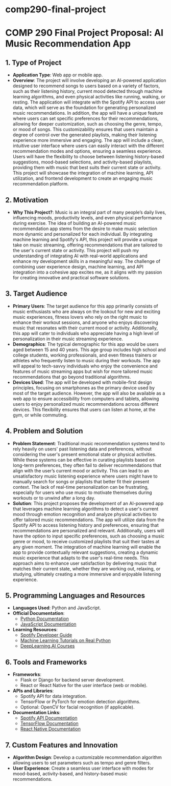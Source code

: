 # comp290-final-project

# COMP 290 Final Project Proposal: AI Music Recommendation App

## 1. Type of Project
- **Application Type**: Web app or mobile app.
- **Overview**:  The project will involve developing an AI-powered application designed to recommend songs to users based on a variety of factors, such as their listening history, current mood detected through machine learning algorithms, and even physical activities like running, walking, or resting. The application will integrate with the Spotify API to access user data, which will serve as the foundation for generating personalized music recommendations. In addition, the app will have a unique feature where users can set specific preferences for their recommendations, allowing for deeper customization, such as choosing the genre, tempo, or mood of songs. This customizability ensures that users maintain a degree of control over the generated playlists, making their listening experience more immersive and engaging. The app will include a clean, intuitive user interface where users can easily interact with the different recommendation modes and options, ensuring a seamless experience. Users will have the flexibility to choose between listening history-based suggestions, mood-based selections, and activity-based playlists, providing them with music that best suits their current state or activity. This project will showcase the integration of machine learning, API utilization, and frontend development to create an engaging music recommendation platform.
  
## 2. Motivation
- **Why This Project?**: Music is an integral part of many people’s daily lives, influencing moods, productivity levels, and even physical performance during exercise. The idea of building an AI-powered music recommendation app stems from the desire to make music selection more dynamic and personalized for each individual. By integrating machine learning and Spotify's API, this project will provide a unique take on music streaming, offering recommendations that are tailored to the user's current state or activity. This project will push my understanding of integrating AI with real-world applications and enhance my development skills in a meaningful way. The challenge of combining user experience design, machine learning, and API integration into a cohesive app excites me, as it aligns with my passion for creating innovative and practical software solutions.

## 3. Target Audience
- **Primary Users**: The target audience for this app primarily consists of music enthusiasts who are always on the lookout for new and exciting music experiences, fitness lovers who rely on the right music to enhance their workout sessions, and anyone who enjoys discovering music that resonates with their current mood or activity. Additionally, this app will cater to individuals who appreciate having a high level of personalization in their music streaming experience.
- **Demographics**: The typical demographic for this app would be users aged between 15 and 40 years. This age group includes high school and college students, working professionals, and even fitness trainers or athletes who frequently listen to music during their workouts. The app will appeal to tech-savvy individuals who enjoy the convenience and features of music streaming apps but wish for more tailored music recommendations that go beyond traditional algorithms.
- **Devices Used**: The app will be developed with mobile-first design principles, focusing on smartphones as the primary device used by most of the target audience. However, the app will also be available as a web app to ensure accessibility from computers and tablets, allowing users to enjoy personalized music recommendations across different devices. This flexibility ensures that users can listen at home, at the gym, or while commuting.

## 4. Problem and Solution
- **Problem Statement**: Traditional music recommendation systems tend to rely heavily on users' past listening data and preferences, without considering the user's present emotional state or physical activities. While these systems can be effective in curating playlists based on long-term preferences, they often fail to deliver recommendations that align with the user’s current mood or activity. This can lead to an unsatisfactory music listening experience where users might have to manually search for songs or playlists that better fit their present context. The lack of real-time personalization can be frustrating, especially for users who use music to motivate themselves during workouts or to unwind after a long day.
- **Solution**: This project proposes the development of an AI-powered app that leverages machine learning algorithms to detect a user's current mood through emotion recognition and analyze physical activities to offer tailored music recommendations. The app will utilize data from the Spotify API to access listening history and preferences, ensuring that recommendations are personalized and relevant. Additionally, users will have the option to input specific preferences, such as choosing a music genre or mood, to receive customized playlists that suit their tastes at any given moment. The integration of machine learning will enable the app to provide contextually relevant suggestions, creating a dynamic music experience that adapts to the user's real-time needs. This approach aims to enhance user satisfaction by delivering music that matches their current state, whether they are working out, relaxing, or studying, ultimately creating a more immersive and enjoyable listening experience.

## 5. Programming Languages and Resources
- **Languages Used**: Python and JavaScript.
- **Official Documentation**:
  - [Python Documentation](https://docs.python.org/3/)
  - [JavaScript Documentation](https://developer.mozilla.org/en-US/docs/Web/JavaScript)
- **Learning Resources**:
  - [Spotify Developer Guide](https://developer.spotify.com/documentation/)
  - [Machine Learning Tutorials on Real Python](https://realpython.com/tutorials/machine-learning/)
  - [DeepLearning.AI Courses](https://www.deeplearning.ai/)

## 6. Tools and Frameworks
- **Frameworks**:
  - Flask or Django for backend server development.
  - React or React Native for the user interface (web or mobile).
- **APIs and Libraries**:
  - Spotify API for data integration.
  - TensorFlow or PyTorch for emotion detection algorithms.
  - Optional: OpenCV for facial recognition (if applicable).
- **Documentation Links**:
  - [Spotify API Documentation](https://developer.spotify.com/documentation/web-api/)
  - [TensorFlow Documentation](https://www.tensorflow.org/api_docs)
  - [React Native Documentation](https://reactnative.dev/docs/getting-started)

## 7. Custom Features and Innovation
- **Algorithm Design**: Develop a customizable recommendation algorithm allowing users to set parameters such as tempo and genre filters.
- **User Experience**: Create a seamless user interface with modes for mood-based, activity-based, and history-based music recommendations.
